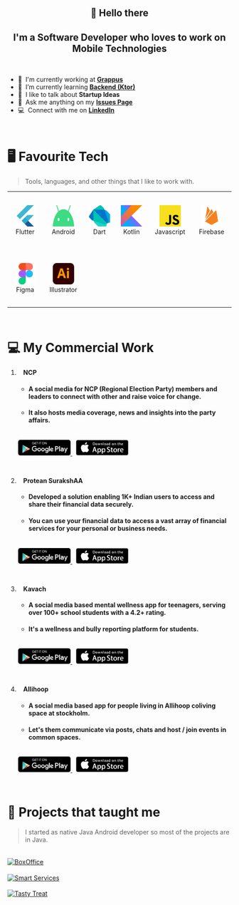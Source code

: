<div align="center">
    <h2>👋 Hello there</h2>
    <h2>I'm a Software Developer who loves to work on Mobile Technologies</h3>
</div>

<br>

- 🔭 &nbsp;I'm currently working at **[Grappus](https://www.grappus.com/)**
- 🌱 &nbsp;I’m currently learning **[Backend (Ktor)](https://ktor.io/)**
- 💬 &nbsp;I like to talk about **Startup Ideas**
- 📮 &nbsp;Ask me anything on my **[Issues Page](https://github.com/vishalrao8/vishalrao8/issues)**
- 💻 &nbsp;Connect with me on **[LinkedIn](https://www.linkedin.com/in/vishalrao8/)**

<br>

# 🖥 Favourite Tech

> Tools, languages, and other things that I like to work with.

<table>
  <tr height="130">
    <td align="center" width="120">
        <img src="./media/icons/flutter-original.svg" width="48" height="48" alt="Flutter" />
      </a>
      <br>Flutter
    </td>
    <td align="center" width="120">
        <img src="./media/icons/android-original.svg" width="48" height="48" alt="Dart" />
      </a>
      <br>Android
    </td>
    <td align="center" width="120">
        <img src="./media/icons/dart-original.svg" width="48" height="48" alt="Java" />
      </a>
      <br>Dart
    </td>
    <td align="center" width="120">
        <img src="./media/icons/kotlin-original.svg" width="48" height="48" alt="Java" />
      </a>
      <br>Kotlin
    </td>
    <td align="center" width="120">
        <img src="./media/icons/javascript-original.svg" width="48" height="48" alt="Java" />
      </a>
      <br>Javascript
    </td>
    <td align="center" width="120">
        <img src="./media/icons/firebase-plain.svg" width="48" height="48" alt="Firebase" />
      </a>
      <br>Firebase
    </td>
  </tr>
  <tr height="130"> 
    <td align="center" width="120">
        <img src="./media/icons/figma-original.svg" width="48" height="48" alt="Figma" />
      </a>
      <br>Figma
    </td>
    <td align="center" width="120">
        <img src="./media/icons/illustrator-original.svg" width="48" height="48" alt="Figma" />
      </a>
      <br>Illustrator
    </td>
  </tr>
</table>
<br>

# 💻 My Commercial Work

1.  &nbsp;&nbsp; <b>NCP</b>

    - #### A social media for NCP (Regional Election Party) members and leaders to connect with other and raise voice for change.
    - ####  It also hosts media coverage, news and insights into the party affairs.
    <br>
    <a href="https://play.google.com/store/apps/details?id=in.org.ncp" >
      <img src="./media/store-links/googleplay_link.png" height=35px>
    </a>
    &nbsp;
    <a href="https://apps.apple.com/in/app/ncp-sp/id1599452574" >
      <img src="./media/store-links/appstore_link.png" height=35px>
    </a>

    &nbsp;

1.  &nbsp;&nbsp; <b>Protean SurakshAA</b>

    - #### Developed a solution enabling 1K+ Indian users to access and share their financial data securely.
    - #### You can use your financial data to access a vast array of financial services for your personal or business needs.
    <br>
    <a href="https://play.google.com/store/apps/details?id=in.proteantech.surakshaa&hl=en" >
      <img src="./media/store-links/googleplay_link.png" height=35px>
    </a>
    &nbsp;
    <a href="https://apps.apple.com/in/app/protean-surakshaa/id6449296290" >
      <img src="./media/store-links/appstore_link.png" height=35px>
    </a>

    &nbsp;

1.  &nbsp;&nbsp; <b>Kavach</b>

    - #### A social media based mental wellness app for teenagers, serving over 100+ school students with a 4.2+ rating.

    - #### It's a wellness and bully reporting platform for students.

    <br>
    <a href="https://play.google.com/store/apps/details?id=com.kavach.mobile&hl=en_US" >
      <img src="./media/store-links/googleplay_link.png" height=35px>
    </a>
    &nbsp;
    <a href="https://apps.apple.com/us/app/kavach/id6466407869" >
      <img src="./media/store-links/appstore_link.png" height=35px>
    </a>

    &nbsp;

1.  &nbsp;&nbsp; <b>Allihoop</b>

    - #### A social media based app for people living in Allihoop coliving space at stockholm.
    - #### Let's them communicate via posts, chats and host / join events in common spaces. 
    <br>
    <a href="https://play.google.com/store/apps/details?id=com.allihoop.app&hl=en" >
      <img src="./media/store-links/googleplay_link.png" height=35px>
    </a>
    &nbsp;
    <a href="https://apps.apple.com/vn/app/allihoop-community/id1639312103" >
      <img src="./media/store-links/appstore_link.png" height=35px>
    </a>
<br>

# 💓 Projects that taught me

> I started as native Java Android developer so most of the projects are in Java.

<br>
<a href="https://github.com/vishalrao8/BoxOffice">
  <img align="center" src="https://github-readme-stats.vercel.app/api/pin/?username=vishalrao8&repo=BoxOffice&show_icons=true&line_height=27&title_color=6aa6f8&text_color=8a919a&icon_color=6aa6f8&bg_color=22272e" alt="BoxOffice" />
</a>
<br><br>
<a href="https://github.com/vishalrao8/SmartServices">
  <img align="center" src="https://github-readme-stats.vercel.app/api/pin/?username=vishalrao8&repo=smartservices&show_icons=true&line_height=27&title_color=6aa6f8&text_color=8a919a&icon_color=6aa6f8&bg_color=22272e" alt="Smart Services" />
</a>
<br><br>
<a href="https://github.com/vishalrao8/TastyTreat">
  <img align="center" src="https://github-readme-stats.vercel.app/api/pin/?username=vishalrao8&repo=tastytreat&show_icons=true&line_height=27&title_color=6aa6f8&text_color=8a919a&icon_color=6aa6f8&bg_color=22272e" alt="Tasty Treat" />
</a>
